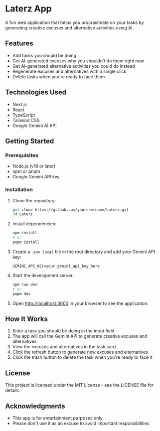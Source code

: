 # Laterz App

A fun web application that helps you procrastinate on your tasks by generating creative excuses and alternative activities using AI.

## Features

- Add tasks you should be doing
- Get AI-generated excuses why you shouldn't do them right now
- Get AI-generated alternative activities you could do instead
- Regenerate excuses and alternatives with a single click
- Delete tasks when you're ready to face them

## Technologies Used

- Next.js
- React
- TypeScript
- Tailwind CSS
- Google Gemini AI API

## Getting Started

### Prerequisites

- Node.js (v18 or later)
- npm or pnpm
- Google Gemini API key

### Installation

1. Clone the repository:
   ```bash
   git clone https://github.com/yourusername/Laterz.git
   cd Laterz
   ```

2. Install dependencies:
   ```bash
   npm install
   # or
   pnpm install
   ```

3. Create a `.env.local` file in the root directory and add your Gemini API key:
   ```
   GEMINI_API_KEY=your_gemini_api_key_here
   ```

4. Start the development server:
   ```bash
   npm run dev
   # or
   pnpm dev
   ```

5. Open [http://localhost:3000](http://localhost:3000) in your browser to see the application.

## How It Works

1. Enter a task you should be doing in the input field
2. The app will call the Gemini API to generate creative excuses and alternatives
3. View the excuses and alternatives in the task card
4. Click the refresh button to generate new excuses and alternatives
5. Click the trash button to delete the task when you're ready to face it

## License

This project is licensed under the MIT License - see the LICENSE file for details.

## Acknowledgments

- This app is for entertainment purposes only
- Please don't use it as an excuse to avoid important responsibilities 